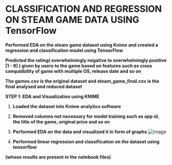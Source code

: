 # **CLASSIFICATION AND REGRESSION ON STEAM GAME DATA USING TensorFlow**

**Performed EDA on the steam game dataset using Knime and created a regression and classification model using TensorFlow**

**Predicted the rating( overwhelmingly negative to overwhelmingly positive [1 - 9] ) given by users to the game based on features such as cross compatibility of game with multiple OS, release date and so on**

**The games.csv is the original dataset and steam\_game\_final.csv is the final analysed and reduced dataset**

**STEP 1: EDA and Visualization using KNIME**

1. **Loaded the dataset into Knime analytics software**
2. **Removed columns not necessary for model training such as app id, the title of the game, original price and so on**
3. **Performed EDA on the data and visualized it in form of graphs**
![image](https://user-images.githubusercontent.com/72484657/225001711-65816eea-17a9-4461-8cce-090ba5f0127f.png)





4. **Performed linear regression and classification on the dataset using tensorflow**

**(whose results are present in the notebook files)**
